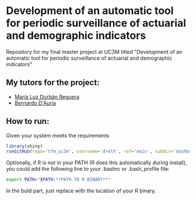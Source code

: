 # Development of an automatic tool for periodic surveillance of actuarial and demographic indicators

Repository for my final master project at UC3M titled "Development of an automatic tool for periodic surveillance of actuarial and demographic indicators"

## My tutors for the project:

- [María Luz Durbán Reguera](https://researchportal.uc3m.es/display/inv18373)
- [Bernardo D'Auria](https://portal.uc3m.es/portal/page/portal/dpto_estadistica/home/members/bernardo_d_auria)

## How to run:

Given your system meets the requirements

```R
library(shiny)
runGitHub(repo='tfm_uc3m', username='dreth', ref='main', subdir='dashboard')
```

Optionally, if R is not in your PATH (R does this automatically during install), you could add the following line to your .bashrc or .bash_profile file:

```bash
export PATH="$PATH:**PATH TO R BINARY**"
```

In the bold part, just replace with the location of your R binary.
